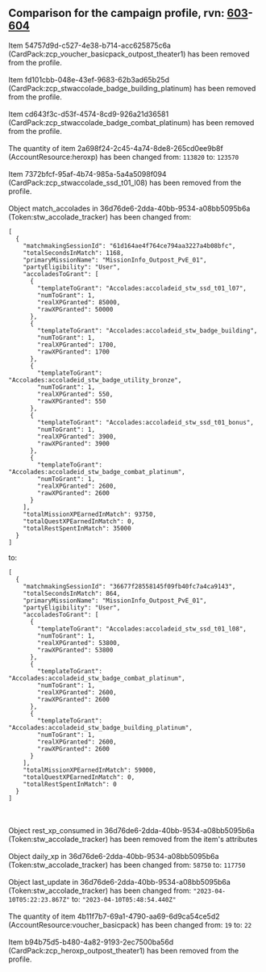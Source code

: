 ## Comparison for the campaign profile, rvn: [603](https://github.com/PRO100KatYT/FortniteProfileRevisions/tree/main/profiles/campaign/603%20campaign.json)-[604](https://github.com/PRO100KatYT/FortniteProfileRevisions/tree/main/profiles/campaign/604%20campaign.json)

Item 54757d9d-c527-4e38-b714-acc625875c6a (CardPack:zcp_voucher_basicpack_outpost_theater1) has been removed from the profile.
<br><br>
Item fd101cbb-048e-43ef-9683-62b3ad65b25d (CardPack:zcp_stwaccolade_badge_building_platinum) has been removed from the profile.
<br><br>
Item cd643f3c-d53f-4574-8cd9-926a21d36581 (CardPack:zcp_stwaccolade_badge_combat_platinum) has been removed from the profile.
<br><br>
The quantity of item 2a698f24-2c45-4a74-8de8-265cd0ee9b8f (AccountResource:heroxp) has been changed from: `113820` to: `123570`
<br><br>
Item 7372bfcf-95af-4b74-985a-5a4a5098f094 (CardPack:zcp_stwaccolade_ssd_t01_l08) has been removed from the profile.
<br><br>
Object match_accolades in 36d76de6-2dda-40bb-9534-a08bb5095b6a (Token:stw_accolade_tracker) has been changed from:

```
[
  {
    "matchmakingSessionId": "61d164ae4f764ce794aa3227a4b08bfc",
    "totalSecondsInMatch": 1168,
    "primaryMissionName": "MissionInfo_Outpost_PvE_01",
    "partyEligibility": "User",
    "accoladesToGrant": [
      {
        "templateToGrant": "Accolades:accoladeid_stw_ssd_t01_l07",
        "numToGrant": 1,
        "realXPGranted": 85000,
        "rawXPGranted": 50000
      },
      {
        "templateToGrant": "Accolades:accoladeid_stw_badge_building",
        "numToGrant": 1,
        "realXPGranted": 1700,
        "rawXPGranted": 1700
      },
      {
        "templateToGrant": "Accolades:accoladeid_stw_badge_utility_bronze",
        "numToGrant": 1,
        "realXPGranted": 550,
        "rawXPGranted": 550
      },
      {
        "templateToGrant": "Accolades:accoladeid_stw_ssd_t01_bonus",
        "numToGrant": 1,
        "realXPGranted": 3900,
        "rawXPGranted": 3900
      },
      {
        "templateToGrant": "Accolades:accoladeid_stw_badge_combat_platinum",
        "numToGrant": 1,
        "realXPGranted": 2600,
        "rawXPGranted": 2600
      }
    ],
    "totalMissionXPEarnedInMatch": 93750,
    "totalQuestXPEarnedInMatch": 0,
    "totalRestSpentInMatch": 35000
  }
]
```

to:

```
[
  {
    "matchmakingSessionId": "36677f28558145f09fb40fc7a4ca9143",
    "totalSecondsInMatch": 864,
    "primaryMissionName": "MissionInfo_Outpost_PvE_01",
    "partyEligibility": "User",
    "accoladesToGrant": [
      {
        "templateToGrant": "Accolades:accoladeid_stw_ssd_t01_l08",
        "numToGrant": 1,
        "realXPGranted": 53800,
        "rawXPGranted": 53800
      },
      {
        "templateToGrant": "Accolades:accoladeid_stw_badge_combat_platinum",
        "numToGrant": 1,
        "realXPGranted": 2600,
        "rawXPGranted": 2600
      },
      {
        "templateToGrant": "Accolades:accoladeid_stw_badge_building_platinum",
        "numToGrant": 1,
        "realXPGranted": 2600,
        "rawXPGranted": 2600
      }
    ],
    "totalMissionXPEarnedInMatch": 59000,
    "totalQuestXPEarnedInMatch": 0,
    "totalRestSpentInMatch": 0
  }
]
```

<br><br>
Object rest_xp_consumed in 36d76de6-2dda-40bb-9534-a08bb5095b6a (Token:stw_accolade_tracker) has been removed from the item's attributes
<br><br>
Object daily_xp in 36d76de6-2dda-40bb-9534-a08bb5095b6a (Token:stw_accolade_tracker) has been changed from: `58750` to: `117750`
<br><br>
Object last_update in 36d76de6-2dda-40bb-9534-a08bb5095b6a (Token:stw_accolade_tracker) has been changed from: `"2023-04-10T05:22:23.867Z"` to: `"2023-04-10T05:48:54.440Z"`
<br><br>
The quantity of item 4b11f7b7-69a1-4790-aa69-6d9ca54ce5d2 (AccountResource:voucher_basicpack) has been changed from: `19` to: `22`
<br><br>
Item b94b75d5-b480-4a82-9193-2ec7500ba56d (CardPack:zcp_heroxp_outpost_theater1) has been removed from the profile.
<br><br>
